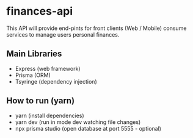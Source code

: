 # finances-api 

This API will provide end-pints for front clients (Web / Mobile) consume services to manage users personal finances.

## Main Libraries

* Express (web framework)
* Prisma (ORM)
* Tsyringe (dependency injection)

## How to run (yarn)

* yarn (install dependencies)
* yarn dev (run in mode dev watching file changes)
* npx prisma studio (open database at port 5555 - optional)
